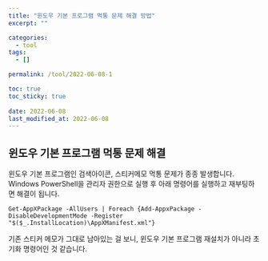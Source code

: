 ```yaml
---
title: "윈도우 기본 프로그램 먹통 문제 해결 방법"
excerpt: ""

categories:
  - tool
tags:
  - []

permalink: /tool/2022-06-08-1

toc: true
toc_sticky: true
 
date: 2022-06-08
last_modified_at: 2022-06-08
---
```


## 윈도우 기본 프로그램 먹통 문제 해결
윈도우 기본 프로그램인 검색아이콘, 스티커메모 먹통 문제가 종종 발생합니다.  
Windows PowerShell을 관리자 권한으로 실행 후 아래 명령어를 실행하고 재부팅하면 해결이 됩니다.
```
Get-AppXPackage -AllUsers | Foreach {Add-AppxPackage -DisableDevelopmentMode -Register "$($_.InstallLocation)\AppXManifest.xml"}
```
기존 스티커 메모가 그대로 남아있는 걸 보니, 윈도우 기본 프로그램 재설치가 아니라 초기화 명령어인 것 같습니다.